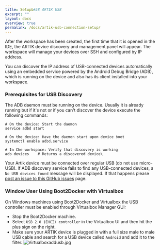 ```yaml
---
title: Setup&#58 ARTIK USB
excerpt: ""
layout: docs
overview: true
permalink: /docs/artik-usb-connection-setup/
---
```

After the workspace has been created, the first time that it is opened in the IDE, the ARTIK device discovery and management panel will appear. The workspace will manage your devices over SSH and configured by IP address.

You can discover the IP address of USB-connected devices automatically using an embedded service powered by the Android Debug Bridge (ADB), which is running on the device and also has its client installed into your workspace.

### Prerequisites for USB Discovery
The ADB daemon must be running on the device. Usually it is already running but if it's not or if you can't discover the device execute the following commands:
```shell  
# On the device: Start the daemon
service adbd start

# On the device: Have the daemon start upon device boot
systemctl enable adbd.service

# In Che workspace: Verify that discovery is working
adb devices    # Returns a discovered device\
```
Your Artik device must be connected over regular USB (do not use micro-USB).  If ADB discovery service fails to find any USB-connected devices, a `No USB devices found` message will be displayed. If that happens please [post an issue to this GitHub issues](https://github.com/eclipse/che/issues) page.

### Window User Using Boot2Docker with Virtualbox
On Windows machines using Boot2Docker and Virtualbox the USB controller must be enabled through Virtualbox Manager GUI:
- Stop the Boot2Docker machine.
- Select `USB 2.0 (EHCI) controller` in the Virtualbox UI and then hit the plus sign on the right.
- Make sure your ARTIK device is plugged in with a full size male to male USB cable and search for a USB device called `Android` and add it to the filter.
![Virtualboxaddusb.jpg](/docs/images/Virtualboxaddusb.jpg)
